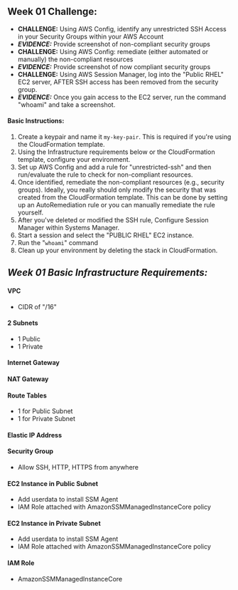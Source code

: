 ## Week 01 Challenge: 
- **CHALLENGE:** Using AWS Config, identify any unrestricted SSH Access in your Security Groups within your AWS Account
- ***EVIDENCE:*** Provide screenshot of non-compliant security groups
- **CHALLENGE:** Using AWS Config: remediate (either automated or manually) the non-compliant resources
- ***EVIDENCE:*** Provide screenshot of now compliant security groups
- **CHALLENGE:** Using AWS Session Manager, log into the "Public RHEL" EC2 server, AFTER SSH access has been removed from the security group. 
- ***EVIDENCE:*** Once you gain access to the EC2 server, run the command "whoami" and take a screenshot. 

#### Basic Instructions:
1) Create a keypair and name it `my-key-pair`. This is required if you're using the CloudFormation template. 
2) Using the Infrastructure requirements below or the CloudFormation template, configure your environment. 
3) Set up AWS Config and add a rule for "unrestricted-ssh" and then run/evaluate the rule to check for non-compliant resources. 
4) Once identified, remediate the non-compliant resources (e.g., security groups). Ideally, you really should only modify the security that was created from the CloudFormation template. This can be done by setting up an AutoRemediation rule or you can manually remediate the rule yourself. 
5) After you've deleted or modified the SSH rule, Configure Session Manager within Systems Manager. 
6) Start a session and select the "PUBLIC RHEL" EC2 instance.
7) Run the "`whoami`" command
8) Clean up your environment by deleting the stack in CloudFormation. 


## *Week 01 Basic Infrastructure Requirements:*

#### **VPC**

* CIDR of "/16"

#### 2 Subnets

* 1 Public
* 1 Private

#### Internet Gateway

#### NAT Gateway

#### Route Tables

* 1 for Public Subnet
* 1 for Private Subnet

#### Elastic IP Address

#### Security Group

* Allow SSH, HTTP, HTTPS from anywhere

#### EC2 Instance in Public Subnet

* Add userdata to install SSM Agent
* IAM Role attached with AmazonSSMManagedInstanceCore policy

#### EC2 Instance in Private Subnet

* Add userdata to install SSM Agent
* IAM Role attached with AmazonSSMManagedInstanceCore policy
#### IAM Role
* AmazonSSMManagedInstanceCore
